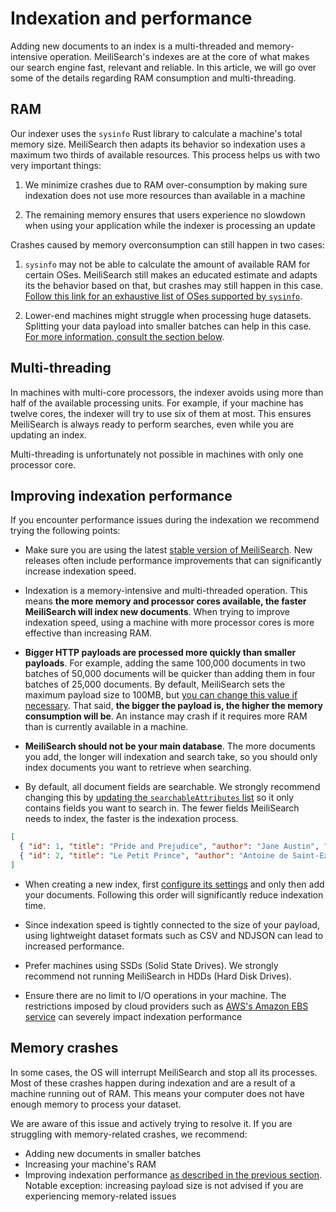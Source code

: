 # Indexation and performance

Adding new documents to an index is a multi-threaded and memory-intensive operation. MeiliSearch's indexes are at the core of what makes our search engine fast, relevant and reliable. In this article, we will go over some of the details regarding RAM consumption and multi-threading.

## RAM

Our indexer uses the `sysinfo` Rust library to calculate a machine's total memory size. MeiliSearch then adapts its behavior so indexation uses a maximum two thirds of available resources. This process helps us with two very important things:

1. We minimize crashes due to RAM over-consumption by making sure indexation does not use more resources than available in a machine

2. The remaining memory ensures that users experience no slowdown when using your application while the indexer is processing an update

Crashes caused by memory overconsumption can still happen in two cases:

1. `sysinfo` may not be able to calculate the amount of available RAM for certain OSes. MeiliSearch still makes an educated estimate and adapts its the behavior based on that, but crashes may still happen in this case. [Follow this link for an exhaustive list of OSes supported by `sysinfo`](https://docs.rs/sysinfo/0.20.0/sysinfo/#supported-oses).

2. Lower-end machines might struggle when processing huge datasets. Splitting your data payload into smaller batches can help in this case. [For more information, consult the section below](#memory-crashes).

## Multi-threading

In machines with multi-core processors, the indexer avoids using more than half of the available processing units. For example, if your machine has twelve cores, the indexer will try to use six of them at most. This ensures MeiliSearch is always ready to perform searches, even while you are updating an index.

Multi-threading is unfortunately not possible in machines with only one processor core.

## Improving indexation performance

If you encounter performance issues during the indexation we recommend trying the following points:

- Make sure you are using the latest [stable version of MeiliSearch](https://github.com/meilisearch/MeiliSearch/releases). New releases often include performance improvements that can significantly increase indexation speed.

- Indexation is a memory-intensive and multi-threaded operation. This means **the more memory and processor cores available, the faster MeiliSearch will index new documents**. When trying to improve indexation speed, using a machine with more processor cores is more effective than increasing RAM.

- **Bigger HTTP payloads are processed more quickly than smaller payloads**. For example, adding the same 100,000 documents in two batches of 50,000 documents will be quicker than adding them in four batches of 25,000 documents. By default, MeiliSearch sets the maximum payload size to 100MB, but [you can change this value if necessary](/reference/features/configuration.md#payload-limit-size). That said, **the bigger the payload is, the higher the memory consumption will be**. An instance may crash if it requires more RAM than is currently available in a machine.

- **MeiliSearch should not be your main database**. The more documents you add, the longer will indexation and search take, so you should only index documents you want to retrieve when searching.

- By default, all document fields are searchable. We strongly recommend changing this by [updating the `searchableAttributes` list](https://docs.meilisearch.com/reference/api/searchable_attributes.html#update-searchable-attributes) so it only contains fields you want to search in. The fewer fields MeiliSearch needs to index, the faster is the indexation process.

```json
[
  { "id": 1, "title": "Pride and Prejudice", "author": "Jane Austin", "genre": "romance" },
  { "id": 2, "title": "Le Petit Prince", "author": "Antoine de Saint-Exupéry", "genre": "adventure" }
]
```

- When creating a new index, first [configure its settings](/reference/features/settings.md) and only then add your documents. Following this order will significantly reduce indexation time.

- Since indexation speed is tightly connected to the size of your payload, using lightweight dataset formats such as CSV and NDJSON can lead to increased performance.

- Prefer machines using SSDs (Solid State Drives). We strongly recommend not running MeiliSearch in HDDs (Hard Disk Drives).

- Ensure there are no limit to I/O operations in your machine. The restrictions imposed by cloud providers such as [AWS's Amazon EBS service](https://docs.aws.amazon.com/AWSEC2/latest/UserGuide/ebs-volume-types.html#IOcredit) can severely impact indexation performance

## Memory crashes

In some cases, the OS will interrupt MeiliSearch and stop all its processes. Most of these crashes happen during indexation and are a result of a machine running out of RAM. This means your computer does not have enough memory to process your dataset.

We are aware of this issue and actively trying to resolve it. If you are struggling with memory-related crashes, we recommend:

- Adding new documents in smaller batches
- Increasing your machine's RAM
- Improving indexation performance [as described in the previous section](#improving-indexation-performance). Notable exception: increasing payload size is not advised if you are experiencing memory-related issues
